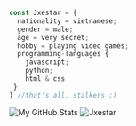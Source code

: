 ```javascript
const Jxestar = {
  nationality = vietnamese;
  gender = male;
  age = very secret;
  hobby = playing video games;
  programming-languages {
    javascript;
    python;
    html & css
 }
} //that's all, stalkers ;)
```
![My GitHub Stats](https://github-readme-stats.vercel.app/api/?username=jxestar&count_private=true&theme=tokyonight&showicons=true)
![Jxestar](https://raw.githubusercontent.com/Trilokia/Trilokia/379277808c61ef204768a61bbc5d25bc7798ccf1/bottom_header.svg)
